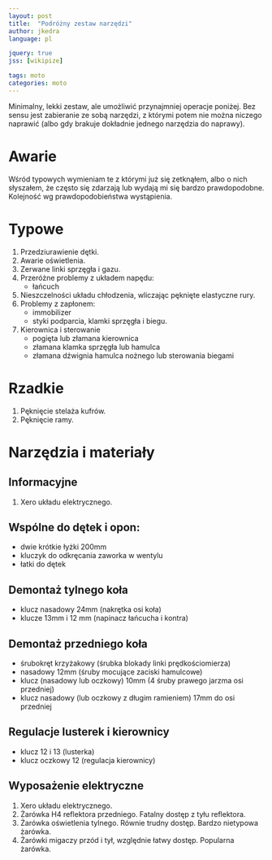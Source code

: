 ```yaml
---
layout: post
title:  "Podróżny zestaw narzędzi"
author: jkedra
language: pl

jquery: true
jss: [wikipize]

tags: moto 
categories: moto
---
```


Minimalny, lekki zestaw, ale umożliwić przynajmniej operacje poniżej.
Bez sensu jest zabieranie ze sobą narzędzi, z którymi potem nie można
niczego naprawić (albo gdy brakuje dokładnie jednego narzędzia do
naprawy).

# Awarie

Wśród typowych wymieniam te z którymi już się zetknąłem, albo o nich
słyszałem, że często się zdarzają lub wydają mi się bardzo prawdopodobne.
Kolejność wg prawdopodobieństwa wystąpienia.

# Typowe

1. Przedziurawienie dętki.
2. Awarie oświetlenia.
3. Zerwane linki sprzęgła i gazu.
4. Przeróżne problemy z układem napędu:
    * łańcuch
5. Nieszczelności układu chłodzenia, wliczając pęknięte elastyczne rury.
6. Problemy z zapłonem:
    * immobilizer
    * styki podparcia, klamki sprzęgła i biegu.
7. Kierownica i sterowanie
    * pogięta lub złamana kierownica
    * złamana klamka sprzęgła lub hamulca
    * złamana dźwignia hamulca nożnego lub sterowania biegami

# Rzadkie

1. Pęknięcie stelaża kufrów.
2. Pęknięcie ramy.

# Narzędzia i materiały

## Informacyjne

1. Xero układu elektrycznego.

## Wspólne do dętek i opon:

* dwie krótkie łyżki 200mm
* kluczyk do odkręcania zaworka w wentylu
* łatki do dętek

## Demontaż tylnego koła

* klucz nasadowy 24mm (nakrętka osi koła)
* klucze 13mm i 12 mm (napinacz łańcucha i kontra)

## Demontaż przedniego koła

* śrubokręt krzyżakowy (śrubka blokady linki prędkościomierza)
* nasadowy 12mm (śruby mocujące zaciski hamulcowe)
* klucz (nasadowy lub oczkowy) 10mm (4 śruby prawego jarzma osi przedniej)
* klucz nasadowy (lub oczkowy z długim ramieniem) 17mm do osi przedniej

## Regulacje lusterek i kierownicy

* klucz 12 i 13 (lusterka)
* klucz oczkowy 12 (regulacja kierownicy)

## Wyposażenie elektryczne

1. Xero układu elektrycznego.
2. Żarówka H4 reflektora przedniego. Fatalny dostęp z tyłu reflektora.
3. Żarówka oświetlenia tylnego. Równie trudny dostęp. Bardzo nietypowa
   żarówka.
4. Żarówki migaczy przód i tył, względnie łatwy dostęp. Popularna żarówka.

